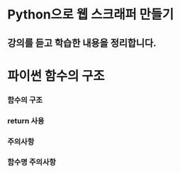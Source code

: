 # Python으로 웹 스크래퍼 만들기

## 강의를 듣고 학습한 내용을 정리합니다.

# 파이썬 함수의 구조

### 함수의 구조

### return 사용

### 주의사항

### 함수명 주의사항

